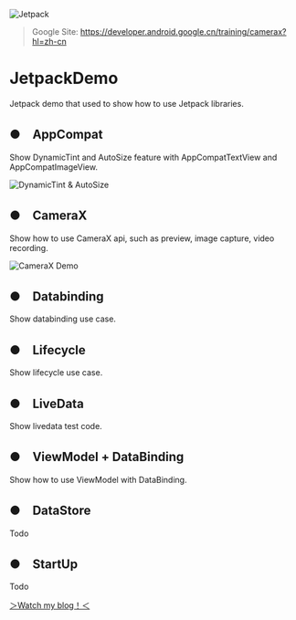 ![Jetpack](https://ftp.bmp.ovh/imgs/2021/01/896db983d01188fc.png)

> Google Site: https://developer.android.google.cn/training/camerax?hl=zh-cn

# JetpackDemo
Jetpack demo that used to show how to use Jetpack libraries.

## ●　AppCompat
Show DynamicTint and AutoSize feature with AppCompatTextView and AppCompatImageView.

![DynamicTint & AutoSize](https://ftp.bmp.ovh/imgs/2021/01/9456620bd549af63.png)

## ●　CameraX
Show how to use CameraX api, such as preview, image capture, video recording.

![CameraX Demo](https://ftp.bmp.ovh/imgs/2021/01/78cf2ff56a4e71df.jpg)

## ●　Databinding
Show databinding use case.

## ●　Lifecycle
Show lifecycle use case.

## ●　LiveData
Show livedata test code.

## ●　ViewModel +  DataBinding
Show how to use ViewModel with DataBinding.

## ●　DataStore
Todo

## ●　StartUp
Todo

[＞Watch my blog！＜](https://blog.csdn.net/allisonchen)

